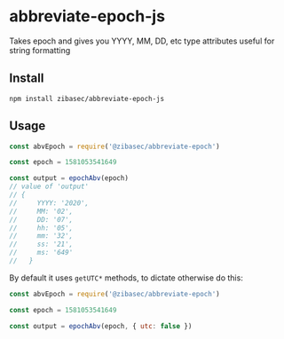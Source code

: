 # abbreviate-epoch-js

Takes epoch and gives you YYYY, MM, DD, etc type attributes useful for string formatting

## Install

`npm install zibasec/abbreviate-epoch-js`

## Usage

```js
const abvEpoch = require('@zibasec/abbreviate-epoch')

const epoch = 1581053541649

const output = epochAbv(epoch)
// value of 'output'
// {
//     YYYY: '2020',
//     MM: '02',
//     DD: '07',
//     hh: '05',
//     mm: '32',
//     ss: '21',
//     ms: '649'
//   }
```

By default it uses `getUTC*` methods, to dictate otherwise do this:

```js
const abvEpoch = require('@zibasec/abbreviate-epoch')

const epoch = 1581053541649

const output = epochAbv(epoch, { utc: false })
```